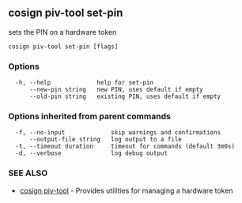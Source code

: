 ## cosign piv-tool set-pin

sets the PIN on a hardware token

```
cosign piv-tool set-pin [flags]
```

### Options

```
  -h, --help             help for set-pin
      --new-pin string   new PIN, uses default if empty
      --old-pin string   existing PIN, uses default if empty
```

### Options inherited from parent commands

```
  -f, --no-input             skip warnings and confirmations
      --output-file string   log output to a file
  -t, --timeout duration     timeout for commands (default 3m0s)
  -d, --verbose              log debug output
```

### SEE ALSO

* [cosign piv-tool](cosign_piv-tool.md)	 - Provides utilities for managing a hardware token

